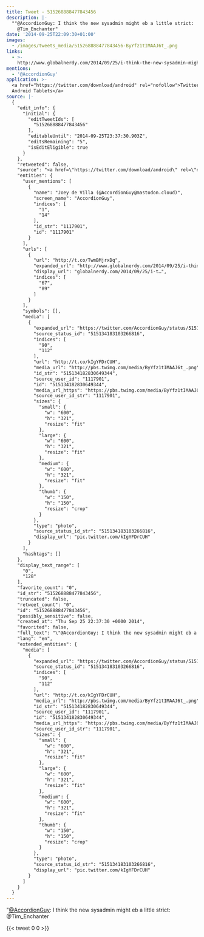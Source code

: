```yaml
---
title: Tweet - 515268888477843456
description: |-
  ""@AccordionGuy: I think the new sysadmin might eb a little strict:
    @Tim_Enchanter"
date: '2014-09-25T22:09:30+01:00'
images:
  - /images/tweets_media/515268888477843456-ByYfz1tIMAAJ6t_.png
links:
  - >-
    http://www.globalnerdy.com/2014/09/25/i-think-the-new-sysadmin-might-be-a-little-strict/
mentions:
  - '@AccordionGuy'
application: >-
  <a href="https://twitter.com/download/android" rel="nofollow">Twitter for
  Android Tablets</a>
source: |-
  {
    "edit_info": {
      "initial": {
        "editTweetIds": [
          "515268888477843456"
        ],
        "editableUntil": "2014-09-25T23:37:30.903Z",
        "editsRemaining": "5",
        "isEditEligible": true
      }
    },
    "retweeted": false,
    "source": "<a href=\"https://twitter.com/download/android\" rel=\"nofollow\">Twitter for Android Tablets</a>",
    "entities": {
      "user_mentions": [
        {
          "name": "Joey de Villa (@AccordionGuy@mastodon.cloud)",
          "screen_name": "AccordionGuy",
          "indices": [
            "1",
            "14"
          ],
          "id_str": "1117901",
          "id": "1117901"
        }
      ],
      "urls": [
        {
          "url": "http://t.co/TwmBMjrxDq",
          "expanded_url": "http://www.globalnerdy.com/2014/09/25/i-think-the-new-sysadmin-might-be-a-little-strict/",
          "display_url": "globalnerdy.com/2014/09/25/i-t…",
          "indices": [
            "67",
            "89"
          ]
        }
      ],
      "symbols": [],
      "media": [
        {
          "expanded_url": "https://twitter.com/AccordionGuy/status/515134183103266816/photo/1",
          "source_status_id": "515134183103266816",
          "indices": [
            "90",
            "112"
          ],
          "url": "http://t.co/kIgYFDrCUH",
          "media_url": "http://pbs.twimg.com/media/ByYfz1tIMAAJ6t_.png",
          "id_str": "515134182830649344",
          "source_user_id": "1117901",
          "id": "515134182830649344",
          "media_url_https": "https://pbs.twimg.com/media/ByYfz1tIMAAJ6t_.png",
          "source_user_id_str": "1117901",
          "sizes": {
            "small": {
              "w": "600",
              "h": "321",
              "resize": "fit"
            },
            "large": {
              "w": "600",
              "h": "321",
              "resize": "fit"
            },
            "medium": {
              "w": "600",
              "h": "321",
              "resize": "fit"
            },
            "thumb": {
              "w": "150",
              "h": "150",
              "resize": "crop"
            }
          },
          "type": "photo",
          "source_status_id_str": "515134183103266816",
          "display_url": "pic.twitter.com/kIgYFDrCUH"
        }
      ],
      "hashtags": []
    },
    "display_text_range": [
      "0",
      "128"
    ],
    "favorite_count": "0",
    "id_str": "515268888477843456",
    "truncated": false,
    "retweet_count": "0",
    "id": "515268888477843456",
    "possibly_sensitive": false,
    "created_at": "Thu Sep 25 22:37:30 +0000 2014",
    "favorited": false,
    "full_text": "\"@AccordionGuy: I think the new sysadmin might eb a little strict:\nhttp://t.co/TwmBMjrxDq http://t.co/kIgYFDrCUH\" @Tim_Enchanter",
    "lang": "en",
    "extended_entities": {
      "media": [
        {
          "expanded_url": "https://twitter.com/AccordionGuy/status/515134183103266816/photo/1",
          "source_status_id": "515134183103266816",
          "indices": [
            "90",
            "112"
          ],
          "url": "http://t.co/kIgYFDrCUH",
          "media_url": "http://pbs.twimg.com/media/ByYfz1tIMAAJ6t_.png",
          "id_str": "515134182830649344",
          "source_user_id": "1117901",
          "id": "515134182830649344",
          "media_url_https": "https://pbs.twimg.com/media/ByYfz1tIMAAJ6t_.png",
          "source_user_id_str": "1117901",
          "sizes": {
            "small": {
              "w": "600",
              "h": "321",
              "resize": "fit"
            },
            "large": {
              "w": "600",
              "h": "321",
              "resize": "fit"
            },
            "medium": {
              "w": "600",
              "h": "321",
              "resize": "fit"
            },
            "thumb": {
              "w": "150",
              "h": "150",
              "resize": "crop"
            }
          },
          "type": "photo",
          "source_status_id_str": "515134183103266816",
          "display_url": "pic.twitter.com/kIgYFDrCUH"
        }
      ]
    }
  }
---
```

"[@AccordionGuy](https://twitter.com/@AccordionGuy): I think the new sysadmin might eb a little strict:
  @Tim_Enchanter
    
{{< tweet 0 0 >}}
    
